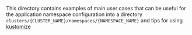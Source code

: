This directory contains examples of main user cases that can be useful for the application namespace configuration
into a directory `clusters/{CLUSTER_NAME}/namespaces/{NAMESPACE_NAME}`
and tips for using [kustomize](../dev/kustomize-tips.md)
